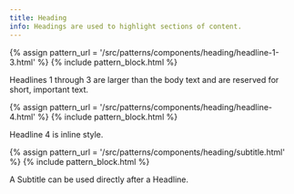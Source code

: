 ```yaml
---
title: Heading
info: Headings are used to highlight sections of content.
---
```



{% assign pattern_url = '/src/patterns/components/heading/headline-1-3.html' %}
{% include pattern_block.html %}

Headlines 1 through 3 are larger than the body text and are reserved for short, important text.

{% assign pattern_url = '/src/patterns/components/heading/headline-4.html' %}
{% include pattern_block.html %}

Headline 4 is inline style.

{% assign pattern_url = '/src/patterns/components/heading/subtitle.html' %}
{% include pattern_block.html %}

A Subtitle can be used directly after a Headline.